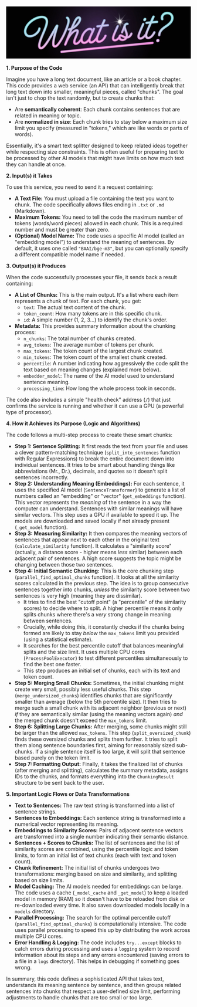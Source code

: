 
![What is it?](what-is-it.jpg)

**1. Purpose of the Code**

Imagine you have a long text document, like an article or a book chapter. This code provides a web service (an API) that can intelligently break that long text down into smaller, meaningful pieces, called "chunks". The goal isn't just to chop the text randomly, but to create chunks that:

*   Are **semantically coherent**: Each chunk contains sentences that are related in meaning or topic.
*   Are **normalized in size**: Each chunk tries to stay below a maximum size limit you specify (measured in "tokens," which are like words or parts of words).

Essentially, it's a smart text splitter designed to keep related ideas together while respecting size constraints. This is often useful for preparing text to be processed by other AI models that might have limits on how much text they can handle at once.

**2. Input(s) it Takes**

To use this service, you need to send it a request containing:

*   **A Text File:** You must upload a file containing the text you want to chunk. The code specifically allows files ending in `.txt` or `.md` (Markdown).
*   **Maximum Tokens:** You need to tell the code the maximum number of tokens (words/word pieces) allowed in each chunk. This is a required number and must be greater than zero.
*   **(Optional) Model Name:** The code uses a specific AI model (called an "embedding model") to understand the meaning of sentences. By default, it uses one called `"BAAI/bge-m3"`, but you can optionally specify a different compatible model name if needed.

**3. Output(s) it Produces**

When the code successfully processes your file, it sends back a result containing:

*   **A List of Chunks:** This is the main output. It's a list where each item represents a chunk of text. For each chunk, you get:
    *   `text`: The actual text content of the chunk.
    *   `token_count`: How many tokens are in this specific chunk.
    *   `id`: A simple number (1, 2, 3...) to identify the chunk's order.
*   **Metadata:** This provides summary information about the chunking process:
    *   `n_chunks`: The total number of chunks created.
    *   `avg_tokens`: The average number of tokens per chunk.
    *   `max_tokens`: The token count of the largest chunk created.
    *   `min_tokens`: The token count of the smallest chunk created.
    *   `percentile`: A number indicating how aggressively the code split the text based on meaning changes (explained more below).
    *   `embedder_model`: The name of the AI model used to understand sentence meaning.
    *   `processing_time`: How long the whole process took in seconds.

The code also includes a simple "health check" address (`/`) that just confirms the service is running and whether it can use a GPU (a powerful type of processor).

**4. How it Achieves its Purpose (Logic and Algorithms)**

The code follows a multi-step process to create these smart chunks:

*   **Step 1: Sentence Splitting:** It first reads the text from your file and uses a clever pattern-matching technique (`split_into_sentences` function with Regular Expressions) to break the entire document down into individual sentences. It tries to be smart about handling things like abbreviations (Mr., Dr.), decimals, and quotes so it doesn't split sentences incorrectly.
*   **Step 2: Understanding Meaning (Embeddings):** For each sentence, it uses the specified AI model (`SentenceTransformer`) to generate a list of numbers called an "embedding" or "vector" (`get_embeddings` function). This vector represents the *meaning* of the sentence in a way the computer can understand. Sentences with similar meanings will have similar vectors. This step uses a GPU if available to speed it up. The models are downloaded and saved locally if not already present (`_get_model` function).
*   **Step 3: Measuring Similarity:** It then compares the meaning vectors of sentences that appear next to each other in the original text (`calculate_similarity` function). It calculates a "similarity score" (actually, a distance score - higher means *less* similar) between each adjacent pair of sentences. A high score suggests the topic might be changing between those two sentences.
*   **Step 4: Initial Semantic Chunking:** This is the core chunking step (`parallel_find_optimal_chunks` function). It looks at all the similarity scores calculated in the previous step. The idea is to group consecutive sentences together into chunks, *unless* the similarity score between two sentences is very high (meaning they are dissimilar).
    *   It tries to find the best "cutoff point" (a "percentile" of the similarity scores) to decide where to split. A higher percentile means it only splits chunks where there's a *very* strong change in meaning between sentences.
    *   Crucially, while doing this, it constantly checks if the chunks being formed are likely to stay *below* the `max_tokens` limit you provided (using a statistical estimate).
    *   It searches for the best percentile cutoff that balances meaningful splits and the size limit. It uses multiple CPU cores (`ProcessPoolExecutor`) to test different percentiles simultaneously to find the best one faster.
    *   This step produces an initial set of chunks, each with its text and token count.
*   **Step 5: Merging Small Chunks:** Sometimes, the initial chunking might create very small, possibly less useful chunks. This step (`merge_undersized_chunks`) identifies chunks that are significantly smaller than average (below the 5th percentile size). It then tries to merge such a small chunk with its adjacent neighbor (previous or next) *if* they are semantically similar (using the meaning vectors again) *and* the merged chunk doesn't exceed the `max_tokens` limit.
*   **Step 6: Splitting Large Chunks:** After merging, some chunks might still be larger than the allowed `max_tokens`. This step (`split_oversized_chunk`) finds these oversized chunks and splits them further. It tries to split them along sentence boundaries first, aiming for reasonably sized sub-chunks. If a single sentence itself is too large, it will split that sentence based purely on the token limit.
*   **Step 7: Formatting Output:** Finally, it takes the finalized list of chunks (after merging and splitting), calculates the summary metadata, assigns IDs to the chunks, and formats everything into the `ChunkingResult` structure to be sent back to the user.

**5. Important Logic Flows or Data Transformations**

*   **Text to Sentences:** The raw text string is transformed into a list of sentence strings.
*   **Sentences to Embeddings:** Each sentence string is transformed into a numerical vector representing its meaning.
*   **Embeddings to Similarity Scores:** Pairs of adjacent sentence vectors are transformed into a single number indicating their semantic distance.
*   **Sentences + Scores to Chunks:** The list of sentences and the list of similarity scores are combined, using the percentile logic and token limits, to form an initial list of text chunks (each with text and token count).
*   **Chunk Refinement:** The initial list of chunks undergoes two transformations: merging based on size and similarity, and splitting based on size limits.
*   **Model Caching:** The AI models needed for embeddings can be large. The code uses a cache (`_model_cache` and `_get_model`) to keep a loaded model in memory (RAM) so it doesn't have to be reloaded from disk or re-downloaded every time. It also saves downloaded models locally in a `models` directory.
*   **Parallel Processing:** The search for the optimal percentile cutoff (`parallel_find_optimal_chunks`) is computationally intensive. The code uses parallel processing to speed this up by distributing the work across multiple CPU cores.
*   **Error Handling & Logging:** The code includes `try...except` blocks to catch errors during processing and uses a `logging` system to record information about its steps and any errors encountered (saving errors to a file in a `logs` directory). This helps in debugging if something goes wrong.

In summary, this code defines a sophisticated API that takes text, understands its meaning sentence by sentence, and then groups related sentences into chunks that respect a user-defined size limit, performing adjustments to handle chunks that are too small or too large.